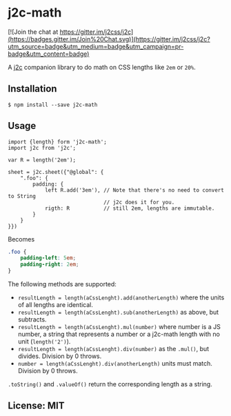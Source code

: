 # j2c-math

[![Join the chat at https://gitter.im/j2css/j2c](https://badges.gitter.im/Join%20Chat.svg)](https://gitter.im/j2css/j2c?utm_source=badge&utm_medium=badge&utm_campaign=pr-badge&utm_content=badge)

A [j2c](http://j2c.py.gy) companion library to do math on CSS lengths like `2em` or `20%`.

## Installation

```Shell
$ npm install --save j2c-math
```

## Usage

```JS
import {length} form 'j2c-math';
import j2c from 'j2c';

var R = length('2em');

sheet = j2c.sheet({"@global": {
    ".foo": {
        padding: {
            left R.add('3em'), // Note that there's no need to convert to String
                               // j2c does it for you.
            rigth: R           // still 2em, lengths are immutable.
        }
    }
}})
```
Becomes
```CSS
.foo {
    padding-left: 5em;
    padding-right: 2em;
}
```

The following methods are supported:

- `resultLength = length(aCssLenght).add(anotherLength)` where the units of all lengths are identical.
- `resultLength = length(aCssLenght).sub(anotherLength)` as above, but subtracts.
- `resultLength = length(aCssLenght).mul(number)` where number is a JS number, a string that represents a number or a j2c-math length with no unit (`length('2')`).
- `resultLength = length(aCssLenght).div(number)` as the `.mul()`, but divides. Division by 0 throws.
- `number = length(aCssLenght).div(anotherLength)` units must match. Division by 0 throws.

`.toString()` and `.valueOf()` return the corresponding length as a string.


## License: MIT
